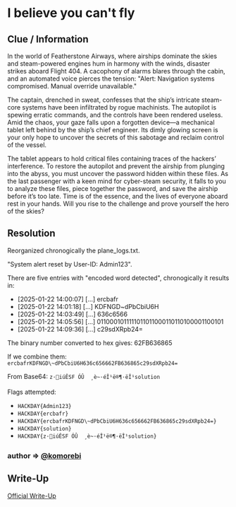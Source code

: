 # I believe you can't fly

## Clue / Information

In the world of Featherstone Airways, where airships dominate the skies and steam-powered engines hum in harmony with the winds, disaster strikes aboard Flight 404. A cacophony of alarms blares through the cabin, and an automated voice pierces the tension:
"Alert: Navigation systems compromised. Manual override unavailable."

The captain, drenched in sweat, confesses that the ship’s intricate steam-core systems have been infiltrated by rogue machinists. The autopilot is spewing erratic commands, and the controls have been rendered useless. Amid the chaos, your gaze falls upon a forgotten device—a mechanical tablet left behind by the ship’s chief engineer. Its dimly glowing screen is your only hope to uncover the secrets of this sabotage and reclaim control of the vessel.

The tablet appears to hold critical files containing traces of the hackers’ interference. To restore the autopilot and prevent the airship from plunging into the abyss, you must uncover the password hidden within these files. As the last passenger with a keen mind for cyber-steam security, it falls to you to analyze these files, piece together the password, and save the airship before it’s too late. Time is of the essence, and the lives of everyone aboard rest in your hands. Will you rise to the challenge and prove yourself the hero of the skies?

## Resolution

Reorganized chronogically the plane_logs.txt.

"System alert reset by User-ID: Admin123".

There are five entries with "encoded word detected", chronogically it results in:
- [2025-01-22 14:00:07] [...] ercbafr
- [2025-01-22 14:01:18] [...] KDFNGD\~dPbCbiU6H
- [2025-01-22 14:03:49] [...] 636c6566
- [2025-01-22 14:05:56] [...] 0110001011111011011000110110100001100101
- [2025-01-22 14:09:36] [...] c29sdXRpb24=

The binary number converted to hex gives: 62FB636865

If we combine them: `ercbafrKDFNGD\~dPbCbiU6H636c656662FB636865c29sdXRpb24=`

From Base64: `z·iúÊSF
ÓÛ	¸è~·éÎ¹ë®¶·ëÎ¹solution`

Flags attempted:
- `HACKDAY{Admin123}`
- `HACKDAY{ercbafr}`
- `HACKDAY{ercbafrKDFNGD\~dPbCbiU6H636c656662FB636865c29sdXRpb24=}`
- `HACKDAY{solution}`
- `HACKDAY{z·iúÊSF
ÓÛ	¸è~·éÎ¹ë®¶·ëÎ¹solution}`

### author => [@komorebi](https://github.com/Killian-Morin)

## Write-Up

[Official Write-Up](https://github.com/ChallengeHackDay/qualif-2025/blob/main/FORENSIC/I%20believe%20you%20can't%20fly/solve/Write-Up.pdf)
